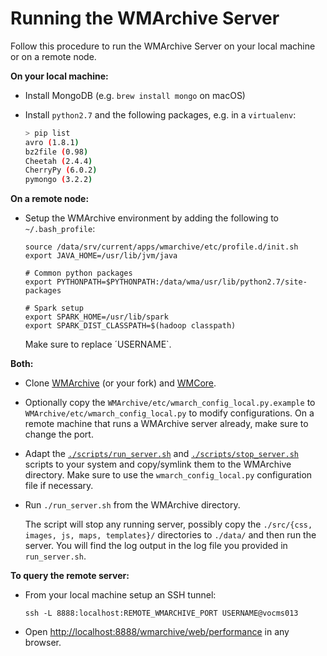 # Running the WMArchive Server

Follow this procedure to run the WMArchive Server on your local machine or on a remote node.

**On your local machine:**

- Install MongoDB (e.g. `brew install mongo` on macOS)
- Install `python2.7` and the following packages, e.g. in a `virtualenv`:

	```sh
	> pip list
	avro (1.8.1)
	bz2file (0.98)
	Cheetah (2.4.4)
	CherryPy (6.0.2)
	pymongo (3.2.2)
	```

**On a remote node:**

- Setup the WMArchive environment by adding the following to `~/.bash_profile`:

	```
	source /data/srv/current/apps/wmarchive/etc/profile.d/init.sh
	export JAVA_HOME=/usr/lib/jvm/java

	# Common python packages
	export PYTHONPATH=$PYTHONPATH:/data/wma/usr/lib/python2.7/site-packages

	# Spark setup
	export SPARK_HOME=/usr/lib/spark
	export SPARK_DIST_CLASSPATH=$(hadoop classpath)
	```

	Make sure to replace ´USERNAME`.

**Both:**

- Clone [WMArchive](https://github.com/dmwm/WMArchive) (or your fork) and [WMCore](https://github.com/dmwm/WMCore).
- Optionally copy the `WMArchive/etc/wmarch_config_local.py.example` to `WMArchive/etc/wmarch_config_local.py` to modify configurations. On a remote machine that runs a WMArchive server already, make sure to change the port.
- Adapt the [`./scripts/run_server.sh`](scripts/run_server.sh) and [`./scripts/stop_server.sh`](scripts/stop_server.sh) scripts to your system and copy/symlink them to the WMArchive directory. Make sure to use the `wmarch_config_local.py` configuration file if necessary.
- Run `./run_server.sh` from the WMArchive directory.

	The script will stop any running server, possibly copy the `./src/{css, images, js, maps, templates}/` directories to `./data/` and then run the server. You will find the log output in the log file you provided in `run_server.sh`.

**To query the remote server:**

- From your local machine setup an SSH tunnel:
	```
	ssh -L 8888:localhost:REMOTE_WMARCHIVE_PORT USERNAME@vocms013
	```
- Open [http://localhost:8888/wmarchive/web/performance](http://localhost:8888/wmarchive/web/performance) in any browser.
